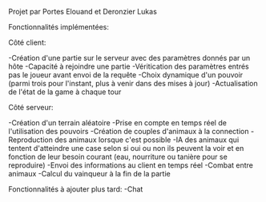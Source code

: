 Projet par Portes Elouand et Deronzier Lukas




Fonctionnalités implémentées:

Côté client:

-Création d'une partie sur le serveur avec des paramètres donnés par un hôte
-Capacité à rejoindre une partie
-Véritication des paramètres entrés pas le joueur avant envoi de la requête
-Choix dynamique d'un pouvoir (parmi trois pour l'instant, plus à venir dans des mises à jour)
-Actualisation de l'état de la game à chaque tour


Côté serveur: 

-Création d'un terrain aléatoire
-Prise en compte en temps réel de l'utilisation des pouvoirs
-Création de couples d'animaux à la connection
-Reproduction des animaux lorsque c'est possible
-IA des animaux qui tentent d'atteindre une case selon si oui ou non ils peuvent la voir et en fonction de leur besoin courant (eau, nourriture ou tanière pour se reproduire)
-Envoi des informations au client en temps réel
-Combat entre animaux
-Calcul du vainqueur à la fin de la partie





Fonctionnalités à ajouter plus tard:
-Chat

